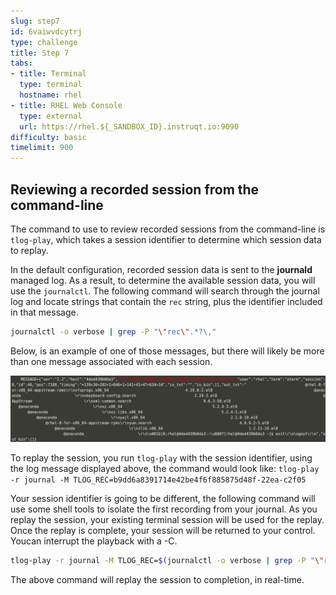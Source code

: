 ```yaml
---
slug: step7
id: 6vaiwvdcytrj
type: challenge
title: Step 7
tabs:
- title: Terminal
  type: terminal
  hostname: rhel
- title: RHEL Web Console
  type: external
  url: https://rhel.${_SANDBOX_ID}.instruqt.io:9090
difficulty: basic
timelimit: 900
---
```

## Reviewing a recorded session from the command-line

The command to use to review recorded sessions from the command-line is
`tlog-play`, which takes a session identifier to determine which session data
to replay.

In the default configuration, recorded session data is sent to the __journald__ managed log.  As a result, to determine the available session data, you will use the `journalctl`.  The following command will search through the journal log and locate strings that contain the `rec` string, plus the identifier included in that message.

```bash
journalctl -o verbose | grep -P "\"rec\".*?\,"
```

Below, is an example of one of those messages, but there will likely be more
than one message associated with each session.

![Journal Log Message](../assets/log-message.png)

To replay the session, you run `tlog-play` with the session identifier, using
the log message displayed above, the command would look like: `tlog-play -r journal -M TLOG_REC=b9dd6a8391714e42be4f6f885875d48f-22ea-c2f05`

Your session identifier is going to be different, the following command will use some shell tools to isolate the first recording from your journal.  As you replay the session, your existing terminal session will be used for the replay.
Once the replay is complete, your session will be returned to your control.  Youcan interrupt the playback with a <CTRL>-C.

```bash
tlog-play -r journal -M TLOG_REC=$(journalctl -o verbose | grep -P "\"rec\".*?\." | cut -d, -f3 | cut -d: -f2 | head -n 1 | sed -e s/\"//g)
```

The above command will replay the session to completion, in real-time.

